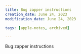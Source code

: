 ```yaml
---
title: Bug zapper instructions
creation_date: June 24, 2023
modification_date: June 24, 2023

tags: [apple-notes, archived]

---
```



Bug zapper instructions

